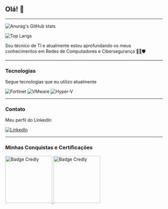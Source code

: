 ## Olá! 👋
---
![Anurag's GitHub stats](https://github-readme-stats.vercel.app/api?username=marino-ribeiro&show_icons=true&theme=radical)

![Top Langs](https://github-readme-stats.vercel.app/api/top-langs/?username=marino-ribeiro&layout=compact&theme=dark)

Sou técnico de TI e atualmente estou aprofundando os meus conhecimentos em Redes de Computadores e Cibersegurança 🧱🔥🛡️

---

### Tecnologias

Segue tecnologias que eu utilizo atualmente

![Fortinet](https://img.shields.io/badge/Fortinet-Fortinet_Logo?logo=fortinet&logoColor=white&color=FF0000)
![VMware](https://img.shields.io/badge/VMware-VMware_Logo?logo=vmware&logoColor=white&color=607078)
![Hyper-V](https://img.shields.io/badge/Hyper-V-HyperV_Logo?logo=windows&logoColor=white&color=0078D6)

---

### Contato

Meu perfil do LinkedIn

[![LinkedIn](https://img.shields.io/badge/LinkedIn-0077B5?style=for-the-badge&logo=linkedin&logoColor=white)](https://www.linkedin.com/in/marino-ribeiro-rosa-0b50aa263/)

---

### Minhas Conquistas e Certificações

<a href="https://www.credly.com/badges/1ac586b5-737b-465a-868e-5e79e26219fb/public_url">
  <img src="https://images.credly.com/images/20082fc1-94af-4773-9df0-28856b566748/image.png" alt="Badge Credly" width="150">
</a>

<a href="https://www.credly.com/badges/130956b1-4d09-4bdf-a160-62ec5446b90a/public_url">
  <img src="https://images.credly.com/images/22a0ece5-ff05-4594-8320-25e55e9ae203/image.png" alt="Badge Credly" width="150">
</a>
